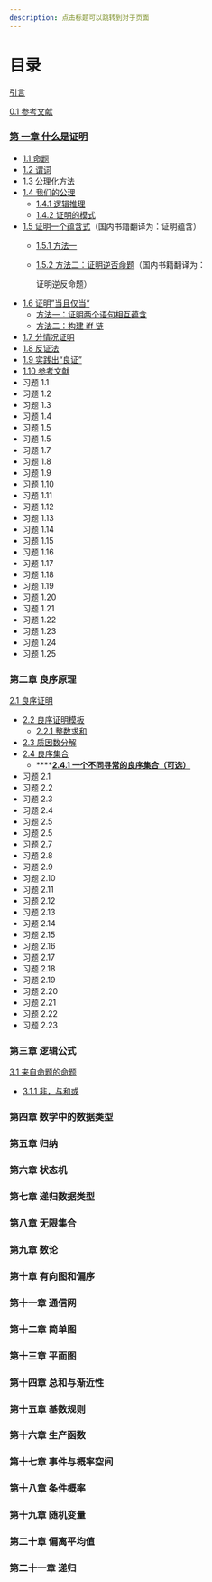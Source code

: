 ```yaml
---
description: 点击标题可以跳转到对于页面
---
```


# 目录

[引言](https://finit-xu.gitbook.io/msc20180606/i-proofs/introduction)

[0.1 参考文献](https://finit-xu.gitbook.io/msc20180606/i-proofs/0.1-references)

### [第 一章 什么是证明  ](https://finit-xu.gitbook.io/msc20180606/proofs/1-what-is-a-proof) <a id="zheng-ming-di-yi-zhang-shen-me-shi-zheng-ming"></a>

* [1.1 命题](https://finit-xu.gitbook.io/msc20180606/i-proofs/1-what-is-a-proof/1.1-propositions)
* [1.2 谓词](https://finit-xu.gitbook.io/msc20180606/proofs/1-what-is-a-proof/1.2-predicates)
* [1.3 公理化方法](https://finit-xu.gitbook.io/msc20180606/proofs/1-what-is-a-proof/1.3-the-axiomatic-method)
* [1.4 我们的公理](https://finit-xu.gitbook.io/msc20180606/proofs/1-what-is-a-proof/1.4-our-axioms)
  * [1.4.1 逻辑推理](https://finit-xu.gitbook.io/msc20180606/i-proofs/1-what-is-a-proof/1.4-our-axioms/1.4.1-logical-deductions)
  * [1.4.2 证明的模式](https://finit-xu.gitbook.io/msc20180606/i-proofs/1-what-is-a-proof/1.4-our-axioms/1.4.2-patterns-of-proof)
* [1.5 证明一个蕴含式](https://finit-xu.gitbook.io/msc20180606/proofs/1-what-is-a-proof/1.5-proving-an-implication)（国内书籍翻译为：证明蕴含）
  * [1.5.1 方法一](https://finit-xu.gitbook.io/msc20180606/i-proofs/1-what-is-a-proof/1.5-proving-an-implication/1.5.1-method-1)
  * [1.5.2 方法二：证明逆否命题](https://finit-xu.gitbook.io/msc20180606/i-proofs/1-what-is-a-proof/1.5-proving-an-implication/1.5.2-method-2-prove-the-contrapositive)（国内书籍翻译为：

    证明逆反命题）
* [1.6 证明”当且仅当“](https://finit-xu.gitbook.io/msc20180606/proofs/1-what-is-a-proof/1.6-proving-an-if-and-only-if)
  * [方法一：证明两个语句相互蕴含](https://finit-xu.gitbook.io/msc20180606/i-proofs/1-what-is-a-proof/1.6-proving-an-if-and-only-if/1.6.1-method-1-prove-each-statement-implies-the-other)
  * [方法二：构建 iff 链](https://finit-xu.gitbook.io/msc20180606/i-proofs/1-what-is-a-proof/1.6-proving-an-if-and-only-if/1.6.2-method-2-construct-a-chain-of-iffs)
* [1.7 分情况证明](https://finit-xu.gitbook.io/msc20180606/proofs/1-what-is-a-proof/1.7-proof-by-cases)
* [1.8 反证法](https://finit-xu.gitbook.io/msc20180606/proofs/1-what-is-a-proof/1.8-proof-by-contradiction)
* [1.9 实践出“良证”](https://finit-xu.gitbook.io/msc20180606/proofs/1-what-is-a-proof/1.9-good-proofs-in-practice)
* [1.10 参考文献](https://finit-xu.gitbook.io/msc20180606/proofs/1-what-is-a-proof/1.10-references)
* 习题 1.1
* 习题 1.2
* 习题 1.3
* 习题 1.4
* 习题 1.5
* 习题 1.5
* 习题 1.7
* 习题 1.8
* 习题 1.9
* 习题 1.10
* 习题 1.11
* 习题 1.12
* 习题 1.13
* 习题 1.14
* 习题 1.15
* 习题 1.16
* 习题 1.17
* 习题 1.18
* 习题 1.19
* 习题 1.20
* 习题 1.21
* 习题 1.22
* 习题 1.23
* 习题 1.24
* 习题 1.25

### 第二章 良序原理 

[2.1 良序证明](https://finit-xu.gitbook.io/msc20180606/i-proofs/2-the-well-ordering-principle/2.1-well-ordering-proofs)

* [2.2 良序证明模板](https://finit-xu.gitbook.io/msc20180606/i-proofs/2-the-well-ordering-principle/2.2-template-for-wop-proofs)
  * [2.2.1 整数求和](https://finit-xu.gitbook.io/msc20180606/i-proofs/2-the-well-ordering-principle/2.2-template-for-wop-proofs/2.2.1-summing-the-integers)
* [2.3 质因数分解](https://finit-xu.gitbook.io/msc20180606/i-proofs/2-the-well-ordering-principle/2.3-factoring-into-primes)
* [2.4 良序集合](https://finit-xu.gitbook.io/msc20180606/i-proofs/2-the-well-ordering-principle/2.4-well-ordered-sets)
  * \*\*\*\*[**2.4.1 一个不同寻常的良序集合（可选）**](https://finit-xu.gitbook.io/msc20180606/i-proofs/2-the-well-ordering-principle/2.4-well-ordered-sets/2.4.1-a-differentwell-ordered-set-optional)
*  习题 2.1
* 习题 2.2
* 习题 2.3
* 习题 2.4
* 习题 2.5
* 习题 2.5
* 习题 2.7
* 习题 2.8
* 习题 2.9
* 习题 2.10
* 习题 2.11
* 习题 2.12
* 习题 2.13
* 习题 2.14
* 习题 2.15
* 习题 2.16
* 习题 2.17
* 习题 2.18
* 习题 2.19
* 习题 2.20
* 习题 2.21
* 习题 2.22
* 习题 2.23

### 第三章  逻辑公式

[3.1 来自命题的命题](https://finit-xu.gitbook.io/msc20180606/i-proofs/3-logical-formulas/3.1-propositions-from-propositions)

* [3.1.1 非，与和或](https://finit-xu.gitbook.io/msc20180606/i-proofs/3-logical-formulas/3.1-propositions-from-propositions/3.1.1-not-and-and-or)

### 第四章 数学中的数据类型 

### 第五章 归纳 

### 第六章 状态机

### 第七章 递归数据类型 

### 第八章 无限集合

### 第九章 数论

### 第十章 有向图和偏序 

### 第十一章 通信网

### 第十二章 简单图 

### 第十三章 平面图 

### 第十四章 总和与渐近性 

### 第十五章 基数规则 

### 第十六章 生产函数 

### 第十七章 事件与概率空间 

### 第十八章 条件概率 

### 第十九章 随机变量 

### 第二十章 偏离平均值 

### 第二十一章 递归

